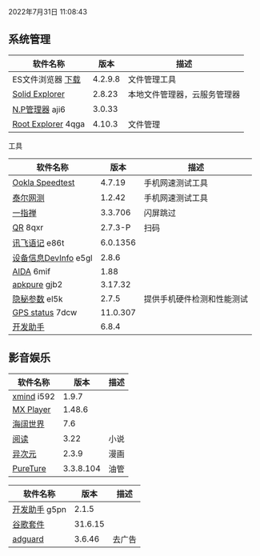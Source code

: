2022年7月31日 11:08:43

## 系统管理

| 软件名称                                                     | 版本    | 描述                         |
| ------------------------------------------------------------ | ------- | ---------------------------- |
| ES文件浏览器 [下载](https://pan.lanzoux.com/b0f1d7s2h)       | 4.2.9.8 | 文件管理工具                 |
| [Solid Explorer](https://pan.lanzoux.com/b0f19gdfa)          | 2.8.23  | 本地文件管理器，云服务管理器 |
| [N.P管理器](https://pan.lanzoux.com/b06m0cevg?pwd=aji6)  aji6 | 3.0.33  |                              |
| [Root Explorer](https://pan.lanzoux.com/b06ll1dfi?pwd=4qga)  4qga | 4.10.3  | 文件管理                     |



工具

| 软件名称                                                     | 版本     | 描述                       |
| ------------------------------------------------------------ | -------- | -------------------------- |
| [Ookla Speedtest](https://pan.lanzoux.com/b0f19i6af)         | 4.7.19   | 手机网速测试工具           |
| [泰尔网测](https://www.coolapk.com/apk/com.knowyou.perception) | 1.2.42   | 手机网速测试工具           |
| [一指禅](https://estar.lanzoux.com/11o#)                     | 3.3.706  | 闪屏跳过                   |
| [QR](https://www.lanzoux.com/b06lnskqf?pwd=8qxr)  8qxr       | 2.7\.3-P | 扫码                       |
| [讯飞语记](https://pan.lanzoux.com/b06llc0sj?pwd=e86t) e86t  | 6.0.1356 |                            |
| [设备信息DevInfo](https://pan.lanzoux.com/b06mcp2le?pwd=e5gl)  e5gl | 2.8.6    |                            |
| [AIDA](https://www.lanzoux.com/b06lo9kqh?pwd=6mif)  6mif     | 1.88     |                            |
| [apkpure](https://www.lanzoux.com/b06ljuo9a?pwd=gjb2)  gjb2  | 3.17.32  |                            |
| [隐秘参数](https://myqqjd.lanzoux.com/b06mhavbi?pwd=el5k)  el5k | 2.7.5    | 提供手机硬件检测和性能测试 |
| [GPS status](https://myqqjd.lanzoux.com/b06ltxx5i?pwd=7dcw)  7dcw | 11.0.307 |                            |
| [开发助手](https://pan.lanzoux.com/b06lmdxmd)                | 6.8.4    |                            |



## 影音娱乐

| 软件名称                                                   | 版本      | 描述 |
| ---------------------------------------------------------- | --------- | ---- |
| [xmind](https://pan.lanzoux.com/b06lkjpah?pwd=i592)   i592 | 1.9.7     |      |
| [MX Player](https://pan.lanzoux.com/b0f19eo3c#666666)      | 1.48.6    |      |
| [海阔世界](https://haikuo.lanzoui.com/u/GoldRiver)         | 7.6       |      |
| [阅读](https://www.coolapk.com/apk/256030)                 | 3.22      | 小说 |
| [异次元](https://www.lanzoui.com/b595600)                  | 2.3.9     | 漫画 |
| [PureTure](https://pan.lanzoui.com/b0f2lkrab)              | 3.3.8.104 | 油管 |





| 软件名称                                                | 版本    | 描述   |
| ------------------------------------------------------- | ------- | ------ |
| [开发助手](https://pan.lanzoux.com/b06m5xvtc#g5pn) g5pn | 2.1.5   |        |
| [谷歌套件]( https://pan.lanzoui.com/b0f195fyf)          | 31.6.15 |        |
| [adguard](https://pan.lanzoui.com/b0f19420h)            | 3.6.46  | 去广告 |

